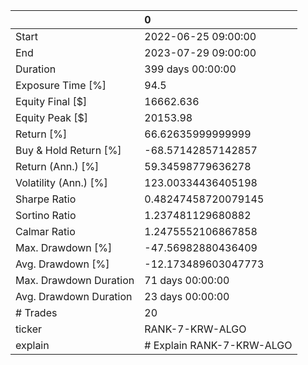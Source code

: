 |                        | 0                         |
|:-----------------------|:--------------------------|
| Start                  | 2022-06-25 09:00:00       |
| End                    | 2023-07-29 09:00:00       |
| Duration               | 399 days 00:00:00         |
| Exposure Time [%]      | 94.5                      |
| Equity Final [$]       | 16662.636                 |
| Equity Peak [$]        | 20153.98                  |
| Return [%]             | 66.62635999999999         |
| Buy & Hold Return [%]  | -68.57142857142857        |
| Return (Ann.) [%]      | 59.34598779636278         |
| Volatility (Ann.) [%]  | 123.00334436405198        |
| Sharpe Ratio           | 0.48247458720079145       |
| Sortino Ratio          | 1.237481129680882         |
| Calmar Ratio           | 1.2475552106867858        |
| Max. Drawdown [%]      | -47.56982880436409        |
| Avg. Drawdown [%]      | -12.173489603047773       |
| Max. Drawdown Duration | 71 days 00:00:00          |
| Avg. Drawdown Duration | 23 days 00:00:00          |
| # Trades               | 20                        |
| ticker                 | RANK-7-KRW-ALGO           |
| explain                | # Explain RANK-7-KRW-ALGO |